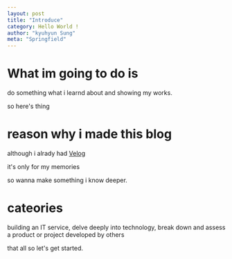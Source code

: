 ```yaml
---
layout: post
title: "Introduce"
category: Hello World !
author: "kyuhyun Sung"
meta: "Springfield"
---
```



# What im going to do is


do something what i learnd about and showing my works.

so here's thing

# reason why i made this blog

although i alrady had [Velog](https://velog.io/@dmp100/posts)

it's only for my memories

so wanna make something i know deeper.

# cateories

building an IT service, delve deeply into technology, break down and assess a product or project developed by others

that all 
so let's get started.

